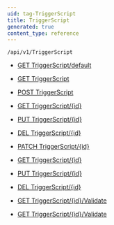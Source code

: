 ```yaml
---
uid: tag-TriggerScript
title: TriggerScript
generated: true
content_type: reference
---
```


```http
/api/v1/TriggerScript
```




* [GET TriggerScript/default](v1TriggerScriptEntity_DefaultTriggerScriptEntity.md)

* [GET TriggerScript](v1TriggerScriptEntity_GetAll.md)

* [POST TriggerScript](v1TriggerScriptEntity_PostTriggerScriptEntity.md)

* [GET TriggerScript/{id}](v1TriggerScriptEntity_GetTriggerScriptEntity.md)

* [PUT TriggerScript/{id}](v1TriggerScriptEntity_PutTriggerScriptEntity.md)

* [DEL TriggerScript/{id}](v1TriggerScriptEntity_DeleteTriggerScriptEntity.md)

* [PATCH TriggerScript/{id}](v1TriggerScriptEntity_PatchTriggerScriptEntity.md)

* [GET TriggerScript/{id}](v1TriggerScriptEntity_GetTriggerScriptByUniqueId.md)

* [PUT TriggerScript/{id}](v1TriggerScriptEntity_SaveTriggerScriptByUniqueId.md)

* [DEL TriggerScript/{id}](v1TriggerScriptEntity_DeleteTriggerScriptByUniqueId.md)

* [GET TriggerScript/{id}/Validate](v1TriggerScriptEntity_ValidateTriggerScript.md)

* [GET TriggerScript/{id}/Validate](v1TriggerScriptEntity_ValidateTriggerScriptByUniqueId.md)